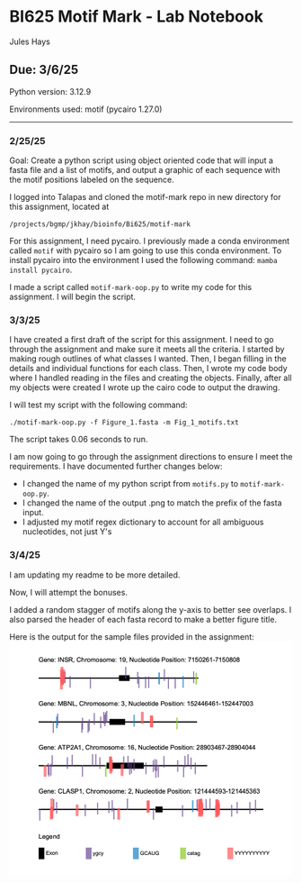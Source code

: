 # BI625 Motif Mark - Lab Notebook
Jules Hays
## Due: 3/6/25

Python version: 3.12.9

Environments used: motif (pycairo 1.27.0)

---

### 2/25/25
Goal: Create a python script using object oriented code that will input a fasta file and a list of motifs, and output a graphic of each sequence with the motif positions labeled on the sequence.

I logged into Talapas and cloned the motif-mark repo in new directory for this assignment, located at
```
/projects/bgmp/jkhay/bioinfo/Bi625/motif-mark
```

For this assignment, I need pycairo. I previously made a conda environment called ```motif``` with pycairo so I am going to use this conda environment. To install pycairo into the environment I used the following command: ```mamba install pycairo```.

I made a script called ```motif-mark-oop.py``` to write my code for this assignment. I will begin the script.

### 3/3/25
I have created a first draft of the script for this assignment. I need to go through the assignment and make sure it meets all the criteria. I started by making rough outlines of what classes I wanted. Then, I began filling in the details and individual functions for each class. Then, I wrote my code body where I handled reading in the files and creating the objects. Finally, after all my objects were created I wrote up the cairo code to output the drawing.

I will test my script with the following command:
```
./motif-mark-oop.py -f Figure_1.fasta -m Fig_1_motifs.txt
```
The script takes 0.06 seconds to run.

I am now going to go through the assignment directions to ensure I meet the requirements. I have documented further changes below:
* I changed the name of my python script from ```motifs.py``` to ```motif-mark-oop.py```.
* I changed the name of the output .png to match the prefix of the fasta input.
* I adjusted my motif regex dictionary to account for all ambiguous nucleotides, not just Y's

### 3/4/25

I am updating my readme to be more detailed.

Now, I will attempt the bonuses.

I added a random stagger of motifs along the y-axis to better see overlaps. I also parsed the header of each fasta record to make a better figure title.


Here is the output for the sample files provided in the assignment:
![alt text](Figure_1.png)


